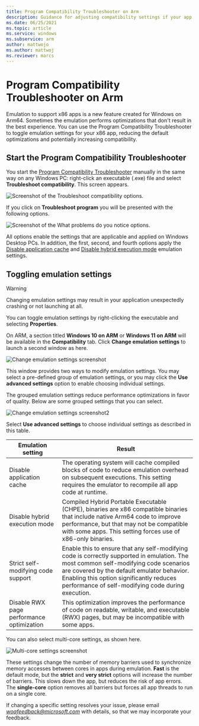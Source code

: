 ```yaml
---
title: Program Compatibility Troubleshooter on Arm
description: Guidance for adjusting compatibility settings if your app isn't working correctly on Arm
ms.date: 06/25/2021
ms.topic: article
ms.service: windows
ms.subservice: arm
author: mattwojo
ms.author: mattwoj
ms.reviewer: marcs
---
```


# Program Compatibility Troubleshooter on Arm

Emulation to support x86 apps is a new feature created for Windows on Arm64. Sometimes the emulation performs optimizations that don't result in the best experience. You can use the Program Compatibility Troubleshooter to toggle emulation settings for your x86 app, reducing the default optimizations and potentially increasing compatibility.

## Start the Program Compatibility Troubleshooter

You start the [Program Compatibility Troubleshooter](https://support.microsoft.com/help/15078/windows-make-older-programs-compatible) manually in the same way on any Windows PC: right-click an executable (.exe) file and select **Troubleshoot compatibility**. This screen appears.

![Screenshot of the Troubleshoot compatibility options.](images/Capture4.png)

If you click on **Troubleshoot program** you will be presented with the following options.

![Screenshot of the What problems do you notice options.](images/Capture5.png)

All options enable the settings that are applicable and applied on Windows Desktop PCs. In addition, the first, second, and fourth options apply the [Disable application cache](#disable-app-cache) and [Disable hybrid execution mode](#disable-hybrid-exec-mode) emulation settings.

## Toggling emulation settings

> [!WARNING]
> Changing emulation settings may result in your application unexpectedly crashing or not launching at all.

You can toggle emulation settings by right-clicking the executable and selecting **Properties**.

On ARM, a section titled **Windows 10 on ARM** or **Windows 11 on ARM** will be available in the **Compatibility** tab. Click **Change emulation settings** to launch a second window as here.

![Change emulation settings screenshot](images/Capture.png)

This window provides two ways to modify emulation settings. You may select a pre-defined group of emulation settings, or you may click the **Use advanced settings** option to enable choosing individual settings.

The grouped emulation settings reduce performance optimizations in favor of quality. Below are some grouped settings that you can select.

![Change emulation settings screenshot2](images/Capture2.png)

Select **Use advanced settings** to choose individual settings as described in this table.

| Emulation setting | Result |
| ----------------- | ----------- |
| <p id="disable-app-cache">Disable application cache</p> | The operating system will cache compiled blocks of code to reduce emulation overhead on subsequent executions. This setting requires the emulator to recompile all app code at runtime. |
| <p id="disable-hybrid-exec-mode">Disable hybrid execution mode</p> | Compiled Hybrid Portable Executable (CHPE), binaries are x86 compatible binaries that include native Arm64 code to improve performance, but that may not be compatible with some apps. This setting forces use of x86-only binaries. |
| Strict self-modifying code support | Enable this to ensure that any self-modifying code is correctly supported in emulation. The most common self-modifying code scenarios are covered by the default emulator behavior. Enabling this option significantly reduces performance of self-modifying  code during execution. |
| Disable RWX page performance optimization | This optimization improves the performance of code on readable, writable, and executable (RWX) pages, but may be incompatible with some apps. |

You can also select multi-core settings, as shown here.

![Multi-core settings screenshot](images/Capture3.png)

These settings change the number of memory barriers used to synchronize memory accesses between cores in apps during emulation. **Fast** is the default mode, but the **strict** and **very strict** options will increase the number of barriers. This slows down the app, but reduces the risk of app errors. The **single-core** option removes all barriers but forces all app threads to run on a single core.

If changing a specific setting resolves your issue, please email *woafeedback@microsoft.com* with details, so that we may incorporate your feedback.
